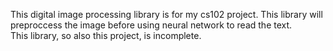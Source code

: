 This digital image processing library is for my cs102 project. This library will preproccess the image before using neural network to read the text.<br />
This library, so also this project, is incomplete.

